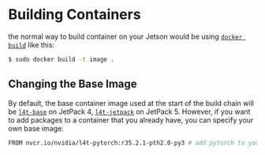 # Building Containers

the normal way to build container on your Jetson would be using [`docker build`](https://docs.docker.com/reference/cli/docker/image/build/) like this:

```bash
$ sudo docker build -t image .
```

## Changing the Base Image

By default, the base container image used at the start of the build chain will be [`l4t-base`](https://catalog.ngc.nvidia.com/orgs/nvidia/containers/l4t-base) on JetPack 4, [`l4t-jetpack`](https://catalog.ngc.nvidia.com/orgs/nvidia/containers/l4t-jetpack) on JetPack 5.  However, if you want to add packages to a container that you already have, you can specify your own base image:

```bash
FROM nvcr.io/nvidia/l4t-pytorch:r35.2.1-pth2.0-py3 # add pytorch to your container
```